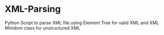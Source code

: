# XML-Parsing
Python Script to parse XML file using Element Tree for valid XML and XML Minidom class for unstructured XML
